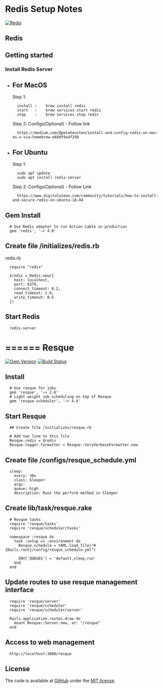 Redis Setup Notes
========================

[![Redis][redis-image]][redis-link]

Redis
-----

## Getting started
### Install Redis Server
- For MacOS
  ---
  Step 1:
  ```
    install :    brew install redis
    start   :    brew services start redis
    stop    :    brew services stop redis
  ```
  Step 2: Configs(Optional) - Follow link
  ```
    https://medium.com/@petehouston/install-and-config-redis-on-mac-os-x-via-homebrew-eb8df9a4f298
  ```
- For Ubuntu
  ---
  Step 1:
  ```
    sudo apt update
    sudo apt install redis-server
  ```
  Step 2: Configs(Optional) - Follow Link
    ```
      https://www.digitalocean.com/community/tutorials/how-to-install-and-secure-redis-on-ubuntu-18-04
    ```
## Gem Install
  ```
    # Use Redis adapter to run Action Cable in production
    gem 'redis', '~> 4.0'
  ```
## Create file /initializes/redis.rb
  redis.rb
  ```
    require "redis"

    $redis = Redis.new({
      host: localhost,
      port: 6379,
      connect_timeout: 0.2,
      read_timeout: 1.0,
      write_timeout: 0.5
    })

  ```

## Start Redis
```
  redis-server
```
======
Resque
======

[![Gem Version](https://badge.fury.io/rb/resque.svg)](https://rubygems.org/gems/resque)
[![Build Status](https://travis-ci.org/resque/resque.svg)](https://travis-ci.org/resque/resque)

## Install
  ```
    # Use resque for jobs
    gem 'resque', '~> 2.0'
    # Light weight job scheduling on top of Resque
    gem 'resque-scheduler', '~> 4.4'

  ```
## Start Resque
  ```
    ## Create file /initializes/resque.rb

    # Add two line to this file
    Resque.redis = $redis
    Resque.logger.formatter = Resque::VeryVerboseFormatter.new

  ```
## Create file /configs/resque_schedule.yml
  ```
    sleep:
      every: 30s
      class: Sleeper
      args:
      queue: high
      description: Runs the perform method in Sleeper
  ```
## Create lib/task/resque.rake
  ```
    # Resque tasks
    require 'resque/tasks'
    require 'resque/scheduler/tasks'

    namespace :resque do
      task :setup => :environment do
        Resque.schedule = YAML.load_file("#{Rails.root}/config/resque_schedule.yml")

        ENV['QUEUES'] = 'default,sleep,run'
      end
    end
  ```

## Update routes to use resque management interface
  ```
    require 'resque/server'
    require 'resque/scheduler'
    require 'resque/scheduler/server'

    Rails.application.routes.draw do
      mount Resque::Server.new, at: "/resque"
    end
  ```

## Access to web management
  ```
    http://localhost:3000/resque
  ```

  ## License
  The code is available at [GitHub][home] under the [MIT license][license].

  [bps10]: https://github.com/bps10
  [gfm-api]: https://developer.github.com/v3/markdown/
  [glfm-api]: https://docs.gitlab.com/ee/api/markdown.html
  [hexatrope]: https://github.com/hexatrope
  [home]: https://github.com/revolunet/sublimetext-markdown-preview
  [hozaka]: https://github.com/hozaka
  [hadisfr]: https://github.com/hadisfr
  [issue]: https://github.com/facelessuser/MarkdownPreview/issues
  [license]: http://revolunet.mit-license.org
  [live-reload]: https://packagecontrol.io/packages/LiveReload
  [pymd]: https://github.com/Python-Markdown/markdown
  [pymdownx-docs]: http://facelessuser.github.io/pymdown-extensions/usage_notes/
  [tommi]: https://github.com/tommi
  [travis-image]: https://img.shields.io/travis/facelessuser/MarkdownPreview/master.svg
  [travis-link]: https://travis-ci.org/facelessuser/MarkdownPreview
  [pc-image]: https://img.shields.io/packagecontrol/dt/MarkdownPreview.svg
  [pc-link]: https://packagecontrol.io/packages/MarkdownPreview
  [license-image]: https://img.shields.io/badge/license-MIT-blue.svg
  [redis-image]: https://redis.io/images/redis-white.png
  [redis-link]: https://github.com/redis/redis-rb

